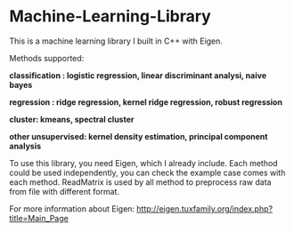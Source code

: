 # Machine-Learning-Library

This is a machine learning library I built in C++ with Eigen. 

Methods supported:

**classification : logistic regression, linear discriminant analysi, naive bayes**

**regression : ridge regression, kernel ridge regression, robust regression**

**cluster: kmeans, spectral cluster**

**other unsupervised: kernel density estimation, principal component analysis**


To use this library, you need Eigen, which I already include. Each method could be used independently, you can check the example case comes with each method. ReadMatrix is used by all method to preprocess raw data from file with different format. 


For more information about Eigen:
http://eigen.tuxfamily.org/index.php?title=Main_Page
